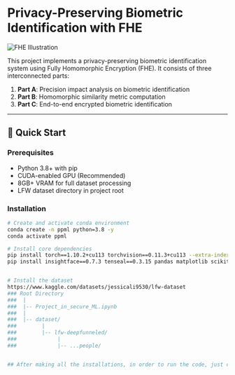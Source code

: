 # Privacy-Preserving Biometric Identification with FHE

![FHE Illustration](https://miro.medium.com/v2/resize:fit:1400/1*K0qOBdS76QH3q4sV-fJqEg.png)

This project implements a privacy-preserving biometric identification system using Fully Homomorphic Encryption (FHE). It consists of three interconnected parts:

1. **Part A**: Precision impact analysis on biometric identification
2. **Part B**: Homomorphic similarity metric computation
3. **Part C**: End-to-end encrypted biometric identification

---

## 🚀 Quick Start

### Prerequisites
- Python 3.8+ with pip
- CUDA-enabled GPU (Recommended)
- 8GB+ VRAM for full dataset processing
- LFW dataset directory in project root

### Installation
```bash
# Create and activate conda environment
conda create -n ppml python=3.8 -y
conda activate ppml

# Install core dependencies
pip install torch==1.10.2+cu113 torchvision==0.11.3+cu113 --extra-index-url https://download.pytorch.org/whl/cu113
pip install insightface==0.7.3 tenseal==0.3.15 pandas matplotlib scikit-learn opencv-python albumentations


# Install the dataset
https://www.kaggle.com/datasets/jessicali9530/lfw-dataset
### Root Directory
###  |
###  |-- Project_in_secure_ML.ipynb
###  |
###  |-- dataset/
###        |
###        |-- lfw-deepfunneled/
###             |
###             |-- ...people/


## After making all the installations, in order to run the code, just click on the run button near each cell, start from cell 1 to generate the embeddings and then move forward.